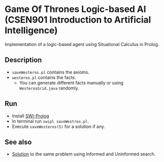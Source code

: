 # Game Of Thrones Logic-based AI (CSEN901 Introduction to Artificial Intelligence)
Implementation of a logic-based agent using Situational Calculus in Prolog.

## Description
- `saveWesteros.pl` contains the axioms.
- `westeros.pl` contains the facts.
    - You can generate different facts manually or using `WesterosGrid.java` randomly.

## Run
- Install [SWI-Prolog](https://www.swi-prolog.org/)
- In terminal run `swipl saveWestros.pl`.
- Execute `saveWesteros(S)` for a solution if any.

## See also
- [Solution](https://github.com/TheRealImaginary/got-ai) to the same problem using Informed and Uninformed search.
